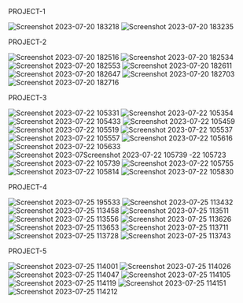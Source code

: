 PROJECT-1

![Screenshot 2023-07-20 183218](https://github.com/Sujit-Panigrahi5/MileStone_Repo/assets/128701820/aee6b78c-170c-4ec6-a604-510bdff6f031)
![Screenshot 2023-07-20 183235](https://github.com/Sujit-Panigrahi5/MileStone_Repo/assets/128701820/ca643ae0-19e6-428d-b5e1-8408b0a9f83c)


PROJECT-2

![Screenshot 2023-07-20 182516](https://github.com/Sujit-Panigrahi5/MileStone_Repo/assets/128701820/8ef0a700-d426-4dd4-9756-d2847a5b8681)
![Screenshot 2023-07-20 182534](https://github.com/Sujit-Panigrahi5/MileStone_Repo/assets/128701820/9410b7f4-4583-43fd-a32b-a515dcf18918)
![Screenshot 2023-07-20 182553](https://github.com/Sujit-Panigrahi5/MileStone_Repo/assets/128701820/43347a2b-8ff5-4285-a13e-25cd88b7e358)
![Screenshot 2023-07-20 182611](https://github.com/Sujit-Panigrahi5/MileStone_Repo/assets/128701820/e6040151-ba26-4653-bb5b-c24db753d8af)
![Screenshot 2023-07-20 182647](https://github.com/Sujit-Panigrahi5/MileStone_Repo/assets/128701820/bc22339d-0b25-4764-9052-e2242fb3d0a6)
![Screenshot 2023-07-20 182703](https://github.com/Sujit-Panigrahi5/MileStone_Repo/assets/128701820/70e2f9ad-5d9a-4eb9-b14f-fd4e8b7f39e1)
![Screenshot 2023-07-20 182716](https://github.com/Sujit-Panigrahi5/MileStone_Repo/assets/128701820/29523e26-4e12-427f-8022-2d49f86e05d0)


PROJECT-3

![Screenshot 2023-07-22 105331](https://github.com/Sujit-Panigrahi5/MileStone_Repo/assets/128701820/0f6f4762-66df-45d7-9518-71d011434716)
![Screenshot 2023-07-22 105354](https://github.com/Sujit-Panigrahi5/MileStone_Repo/assets/128701820/474ba6cd-1115-435c-ba2b-daed93a2444d)
![Screenshot 2023-07-22 105433](https://github.com/Sujit-Panigrahi5/MileStone_Repo/assets/128701820/a541965f-dab8-47b0-b06e-3f0908fe12a4)
![Screenshot 2023-07-22 105459](https://github.com/Sujit-Panigrahi5/MileStone_Repo/assets/128701820/2aaaac8b-4e11-4856-af21-247e3ee8ec45)
![Screenshot 2023-07-22 105519](https://github.com/Sujit-Panigrahi5/MileStone_Repo/assets/128701820/e1993160-5ff8-49c3-b94a-65f914966950)
![Screenshot 2023-07-22 105537](https://github.com/Sujit-Panigrahi5/MileStone_Repo/assets/128701820/dc4edd81-3e90-489c-a68f-9997c9f63ed2)
![Screenshot 2023-07-22 105557](https://github.com/Sujit-Panigrahi5/MileStone_Repo/assets/128701820/d178dce8-6982-4a6e-ab1a-632b5e89631f)
![Screenshot 2023-07-22 105616](https://github.com/Sujit-Panigrahi5/MileStone_Repo/assets/128701820/9f727e99-77f6-4b3b-b298-635e2ff7bea1)
![Screenshot 2023-07-22 105633](https://github.com/Sujit-Panigrahi5/MileStone_Repo/assets/128701820/830a0bba-25a6-4cb4-97f9-2b360d6a81c6)
![Screenshot 2023-07![Screenshot 2023-07-22 105739](https://github.com/Sujit-Panigrahi5/MileStone_Repo/assets/128701820/76313774-e94b-4570-a79d-8f7caa8162e5)
-22 105723](https://github.com/Sujit-Panigrahi5/MileStone_Repo/assets/128701820/7077b78b-8d97-4688-ad73-149e3d2da074)
![Screenshot 2023-07-22 105739](https://github.com/Sujit-Panigrahi5/MileStone_Repo/assets/128701820/7412c3e8-9e23-4d5f-bf3c-cf8b20ee3ea8)
![Screenshot 2023-07-22 105755](https://github.com/Sujit-Panigrahi5/MileStone_Repo/assets/128701820/4fe2e1dc-abb5-4e63-b035-ed81b47f478b)
![Screenshot 2023-07-22 105814](https://github.com/Sujit-Panigrahi5/MileStone_Repo/assets/128701820/0dcdcf9c-fd4f-4e08-b01f-6e98ab818ae4)
![Screenshot 2023-07-22 105830](https://github.com/Sujit-Panigrahi5/MileStone_Repo/assets/128701820/483bf028-2bd4-4abe-977b-b9b3ae969803)

PROJECT-4

![Screenshot 2023-07-25 195533](https://github.com/Sujit-Panigrahi5/MileStone_Repo/assets/128701820/7c84336e-3fb4-4992-b4fe-70dac726cd87)
![Screenshot 2023-07-25 113432](https://github.com/Sujit-Panigrahi5/MileStone_Repo/assets/128701820/a1f00513-5991-44b4-a031-1e17ed57fbdd)
![Screenshot 2023-07-25 113458](https://github.com/Sujit-Panigrahi5/MileStone_Repo/assets/128701820/09b33e98-776e-4142-b8e6-1a88153be92c)
![Screenshot 2023-07-25 113511](https://github.com/Sujit-Panigrahi5/MileStone_Repo/assets/128701820/6caf76bb-6d03-4063-803c-fed3d34b5edf)
![Screenshot 2023-07-25 113556](https://github.com/Sujit-Panigrahi5/MileStone_Repo/assets/128701820/a3a88e82-ca25-43d9-8b6e-cbf0724d550e)
![Screenshot 2023-07-25 113626](https://github.com/Sujit-Panigrahi5/MileStone_Repo/assets/128701820/6f2dab2c-ff1a-4647-adc6-59519a7a5ba4)
![Screenshot 2023-07-25 113653](https://github.com/Sujit-Panigrahi5/MileStone_Repo/assets/128701820/a1e5e66a-72a0-44de-bbc7-e19973174d19)
![Screenshot 2023-07-25 113711](https://github.com/Sujit-Panigrahi5/MileStone_Repo/assets/128701820/f432e959-c74e-4fc4-b87a-e682c0324a0a)
![Screenshot 2023-07-25 113728](https://github.com/Sujit-Panigrahi5/MileStone_Repo/assets/128701820/883200bb-0f35-46a0-b848-d012cd7efd79)
![Screenshot 2023-07-25 113743](https://github.com/Sujit-Panigrahi5/MileStone_Repo/assets/128701820/7878e0ef-aadd-4c25-9830-753edd63f715)


PROJECT-5

![Screenshot 2023-07-25 114001](https://github.com/Sujit-Panigrahi5/MileStone_Repo/assets/128701820/07daf113-579f-4f4d-9942-948b10296a1e)
![Screenshot 2023-07-25 114026](https://github.com/Sujit-Panigrahi5/MileStone_Repo/assets/128701820/7b7bea79-b219-471b-bfa2-230116a2c5bd)
![Screenshot 2023-07-25 114047](https://github.com/Sujit-Panigrahi5/MileStone_Repo/assets/128701820/c6c2ebfc-1206-4626-806a-021458ca53b9)
![Screenshot 2023-07-25 114105](https://github.com/Sujit-Panigrahi5/MileStone_Repo/assets/128701820/d6721a42-0baf-41c1-9858-c9e594b3bad4)
![Screenshot 2023-07-25 114119](https://github.com/Sujit-Panigrahi5/MileStone_Repo/assets/128701820/c2de25e0-6e2a-4afd-9e99-1102dc71c4df)
![Screenshot 2023-07-25 114151](https://github.com/Sujit-Panigrahi5/MileStone_Repo/assets/128701820/92d3c6b1-f5f6-483b-a637-1bd451576cc5)
![Screenshot 2023-07-25 114212](https://github.com/Sujit-Panigrahi5/MileStone_Repo/assets/128701820/1fb45972-df0c-40f7-bf85-b9e307cec676)
